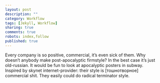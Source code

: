 ```yaml
---
layout: post
description: ""
category: Workflow
tags: [Jekyll, Workflow]
sharing: true
comments: true
robots: index,follow
published: true
---
```

Every company is so positive, commercial, it’s even sick of them. Why doesn’t anybody make post-apocalyptic firmstyle? In the best case it’s just old-russian. It would be fun to look at apocalyptic posters in subway.
Inspired by skynet internet-provider: their style is [тошнотворное] commercial shit. They easily could do radical terminator style.